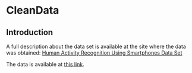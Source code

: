 # CleanData

## Introduction

A full description about the data set is available at the site where the data was obtained: 
<a href="http://archive.ics.uci.edu/ml/datasets/Human+Activity+Recognition+Using+Smartphones">Human Activity Recognition Using Smartphones Data Set </a>

The data is available at <a href="https://d396qusza40orc.cloudfront.net/getdata%2Fprojectfiles%2FUCI%20HAR%20Dataset.zip">this link</a>.

